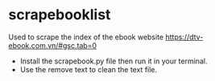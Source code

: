 # scrapebooklist
Used to scrape the index of the ebook website https://dtv-ebook.com.vn/#gsc.tab=0
- Install the scrapebook.py file then run it in your terminal.
- Use the remove text to clean the text file.
